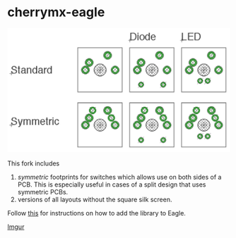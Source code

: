 cherrymx-eagle
==============

![cherry MX eagle library](library.png?raw=true)

This fork includes
1. *symmetric* footprints for switches which allows use on both sides of a PCB. This is especially useful in cases of a split design that uses symmetric PCBs.
2. versions of all layouts without the square silk screen.

Follow [this](https://learn.sparkfun.com/tutorials/how-to-install-and-setup-eagle/using-the-sparkfun-libraries) for instructions on how to add the library to Eagle.

[Imgur](http://i.imgur.com/mDpnKwM.png)
